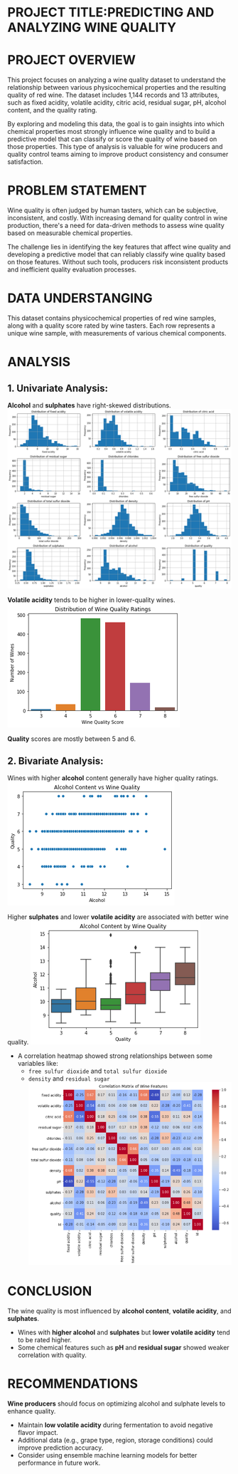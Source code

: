 # PROJECT TITLE:PREDICTING AND ANALYZING WINE QUALITY

#  PROJECT OVERVIEW
This project focuses on analyzing a wine quality dataset to understand the relationship between various physicochemical properties and the resulting quality of red wine. The dataset includes 1,144 records and 13 attributes, such as fixed acidity, volatile acidity, citric acid, residual sugar, pH, alcohol content, and the quality rating.

By exploring and modeling this data, the goal is to gain insights into which chemical properties most strongly influence wine quality and to build a predictive model that can classify or score the quality of wine based on those properties. This type of analysis is valuable for wine producers and quality control teams aiming to improve product consistency and consumer satisfaction.

# PROBLEM STATEMENT
Wine quality is often judged by human tasters, which can be subjective, inconsistent, and costly. With increasing demand for quality control in wine production, there's a need for data-driven methods to assess wine quality based on measurable chemical properties.

The challenge lies in identifying the key features that affect wine quality and developing a predictive model that can reliably classify wine quality based on those features. Without such tools, producers risk inconsistent products and inefficient quality evaluation processes.

# DATA UNDERSTANGING
This dataset contains physicochemical properties of red wine samples, along with a quality score rated by wine tasters. Each row represents a unique wine sample, with measurements of various chemical components.

# ANALYSIS
## 1. Univariate Analysis:
**Alcohol** and **sulphates** have right-skewed distributions.
![alt text](Images/image.png)


**Volatile acidity** tends to be higher in lower-quality wines.
![alt text](Images/image-1.png)

**Quality** scores are mostly between 5 and 6.


## 2. Bivariate Analysis:
Wines with higher **alcohol** content generally have higher quality ratings.
![alt text](Images/image-2.png)



Higher **sulphates** and lower **volatile acidity** are associated with better wine quality.
![alt text](Images/image-4.png)



- A correlation heatmap showed strong relationships between some variables like:
  - `free sulfur dioxide` and `total sulfur dioxide`
  - `density` and `residual sugar`
  ![alt text](Images/image-3.png)


# CONCLUSION
The wine quality is most influenced by **alcohol content**, **volatile acidity**, and **sulphates**.
- Wines with **higher alcohol** and **sulphates** but **lower volatile acidity** tend to be rated higher.
- Some chemical features such as **pH** and **residual sugar** showed weaker correlation with quality.

# RECOMMENDATIONS
**Wine producers** should focus on optimizing alcohol and sulphate levels to enhance quality.
- Maintain **low volatile acidity** during fermentation to avoid negative flavor impact.
- Additional data (e.g., grape type, region, storage conditions) could improve prediction accuracy.
- Consider using ensemble machine learning models for better performance in future work.
